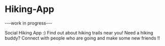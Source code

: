 # Hiking-App
---work in progress---

Social Hiking App :)
Find out about hiking trails near you!
Need a hiking buddy? Connect with people who are going and make some new friends !!

